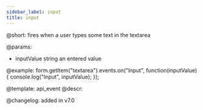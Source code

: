 ```yaml
---
sidebar_label: input
title: input
---          
```


@short: fires when a user types some text in the textarea
 

@params:
- inputValue        string  an entered value


@example:
form.getItem("textarea").events.on("Input", function(inputValue) {
    console.log("Input", inputValue);
});


@template: api_event
@descr:


@changelog: added in v7.0
